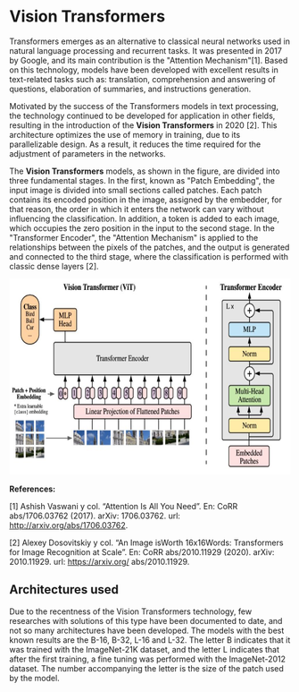 # Vision Transformers

Transformers emerges as an alternative to classical neural networks used in natural language processing and recurrent tasks. It was presented in 2017 by Google, and its main contribution is the "Attention Mechanism"[1]. Based on
this technology, models have been developed with excellent results in text-related tasks such as: translation, comprehension and answering of questions, elaboration of summaries, and instructions generation.

Motivated by the success of the Transformers models in text processing, the technology continued to be developed for application in other fields, resulting in the introduction of the **Vision Transformers** in 2020 [2]. This architecture optimizes the use of memory in training, due to its parallelizable design. As a result, it reduces the time required for the adjustment of parameters in the networks.

The **Vision Transformers** models, as shown in the figure, are divided into three fundamental stages. In the first, known as "Patch Embedding", the input image is divided into small sections called patches. Each patch contains its encoded position in the image, assigned by the embedder, for that reason, the order in which it enters the network can vary without influencing the classification. In addition, a token is added to each image, which occupies the zero position in the input to the second stage. In the "Transformer Encoder", the "Attention Mechanism" is applied to the relationships between the pixels of the patches, and the output is generated and connected to the third stage, where the classification is performed with classic dense layers [2].

<img src="images/vit.JPG" alt="Texto alternativo" width="600" height="350">

**References:**

[1] Ashish Vaswani y col. “Attention Is All You Need”. En: CoRR abs/1706.03762 (2017). arXiv:
1706.03762. url: http://arxiv.org/abs/1706.03762.

[2] Alexey Dosovitskiy y col. “An Image isWorth 16x16Words: Transformers for Image Recognition
at Scale”. En: CoRR abs/2010.11929 (2020). arXiv: 2010.11929. url: https://arxiv.org/
abs/2010.11929.


## Architectures used

Due to the recentness of the Vision Transformers technology, few researches with solutions of this type have been documented to date, and not so many architectures have been developed. The models with the best known results are the B-16, B-32, L-16 and L-32. The letter B indicates that it was trained with the ImageNet-21K dataset, and the letter L indicates that after the first training, a fine tuning was performed with the ImageNet-2012 dataset. The number accompanying the letter is the size of the patch used by the model.

